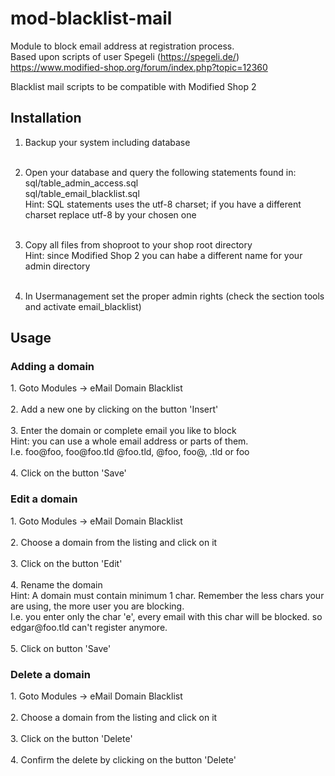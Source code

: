 # mod-blacklist-mail

Module to block email address at registration process.<br/>
Based upon scripts of user Spegeli (https://spegeli.de/) <br/>
https://www.modified-shop.org/forum/index.php?topic=12360

Blacklist mail scripts to be compatible with Modified Shop 2

<h2>Installation</h2>

1. Backup your system including database<br/><br/>

2. Open your database and query the following statements found in:<br/>
sql/table_admin_access.sql<br/>
sql/table_email_blacklist.sql<br/>
Hint: SQL statements uses the utf-8 charset; if you have a different charset replace utf-8 by your chosen one<br/><br/>
3. Copy all files from shoproot to your shop root directory<br/>
Hint: since Modified Shop 2 you can habe a different name for your admin directory<br/><br/>
4. In Usermanagement set the proper admin rights (check the section tools and activate email_blacklist)

<h2>Usage</h2>

<h3>Adding a domain</h3>
1. Goto Modules -> eMail Domain Blacklist<br/><br/>
2. Add a new one by clicking on the button 'Insert'<br/><br/>
3. Enter the domain or complete email you like to block<br/>
Hint: you can use a whole email address or parts of them.<br/>
I.e. foo@foo, foo@foo.tld @foo.tld, @foo, foo@, .tld or foo<br/><br/>
4. Click on the button 'Save'

<h3>Edit a domain</h3>
1. Goto Modules -> eMail Domain Blacklist<br/><br/>
2. Choose a domain from the listing and click on it<br/><br/>
3. Click on the button 'Edit'<br/><br/>
4. Rename the domain<br/>
Hint: A domain must contain minimum 1 char. Remember the less chars your are using, the more user you are blocking.<br/>
I.e. you enter only the char 'e', every email with this char will be blocked. so edgar@foo.tld can't register anymore.<br/><br/>
5. Click on button 'Save'

<h3>Delete a domain</h3>
1. Goto Modules -> eMail Domain Blacklist<br/><br/>
2. Choose a domain from the listing and click on it<br/><br/>
3. Click on the button 'Delete'<br/><br/>
4. Confirm the delete by clicking on the button 'Delete'

